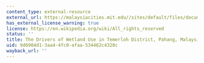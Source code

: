 ```yaml
---
content_type: external-resource
external_url: https://malaysiacities.mit.edu//sites/default/files/documents/Olorunfemi.pdf
has_external_license_warning: true
license: https://en.wikipedia.org/wiki/All_rights_reserved
status: ''
title: The Drivers of Wetland Use in Temerloh District, Pahang, Malaysia (PDF)
uid: 9d6904d1-3aa4-4fc0-afaa-534462c4320c
wayback_url: ''
---
```

